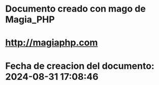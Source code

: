 # 
# Documento creado con mago de Magia_PHP 
# http://magiaphp.com 
# Fecha de creacion del documento: 2024-08-31 17:08:46 

